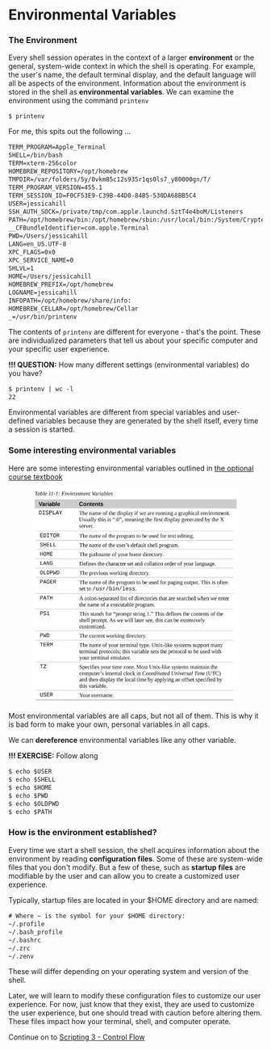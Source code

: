 # Environmental Variables 

### The Environment

Every shell session operates in the context of a larger **environment** or the general, system-wide context in which the shell is operating. For example, the user's name, the default terminal display, and the default language will all be aspects of the environment. Information about the environment is stored in the shell as **environmental variables**. We can examine the environment using the command `printenv`

```
$ printenv
```

For me, this spits out the following …

```
TERM_PROGRAM=Apple_Terminal
SHELL=/bin/bash
TERM=xterm-256color
HOMEBREW_REPOSITORY=/opt/homebrew
TMPDIR=/var/folders/5y/0vkm85c12s935r1qs0ls7_y80000gn/T/
TERM_PROGRAM_VERSION=455.1
TERM_SESSION_ID=F0CF53E9-C39B-44D0-84B5-530DA68BB5C4
USER=jessicahill
SSH_AUTH_SOCK=/private/tmp/com.apple.launchd.SztT4e4boM/Listeners
PATH=/opt/homebrew/bin:/opt/homebrew/sbin:/usr/local/bin:/System/Cryptexes/App/usr/bin:/usr/bin:/bin:/usr/sbin:/sbin:/var/run/com.apple.security.cryptexd/codex.system/bootstrap/usr/local/bin:/var/run/com.apple.security.cryptexd/codex.system/bootstrap/usr/bin:/var/run/com.apple.security.cryptexd/codex.system/bootstrap/usr/appleinternal/bin:/Library/Apple/usr/bin
__CFBundleIdentifier=com.apple.Terminal
PWD=/Users/jessicahill
LANG=en_US.UTF-8
XPC_FLAGS=0x0
XPC_SERVICE_NAME=0
SHLVL=1
HOME=/Users/jessicahill
HOMEBREW_PREFIX=/opt/homebrew
LOGNAME=jessicahill
INFOPATH=/opt/homebrew/share/info:
HOMEBREW_CELLAR=/opt/homebrew/Cellar
_=/usr/bin/printenv
```

The contents of `printenv` are different for everyone - that's the point. These are individualized parameters that tell us about your specific computer and your specific user experience.

**!!! QUESTION:** How many different settings (environmental variables) do you have?

```
$ printenv | wc -l
22
```

Environmental variables are different from special variables and user-defined variables because they are generated by the shell itself, every time a session is started.

### Some interesting environmental variables

Here are some interesting environmental variables outlined in [the optional course textbook](https://linuxcommand.org/tlcl.php)

<p align="center">
<img width="410" alt="envVars" src="https://github.com/jesshill/CSU-2025FA-DSCI-510-001_LINUX_as_a_computational_platform/blob/main/Images/envVars.png">
</p>

Most environmental variables are all caps, but not all of them. This is why it is bad form to make your own, personal variables in all caps.

We can **dereference** environmental variables like any other variable.

**!!! EXERCISE:** Follow along

```
$ echo $USER
$ echo $SHELL
$ echo $HOME
$ echo $PWD
$ echo $OLDPWD
$ echo $PATH
```

### How is the environment established?

Every time we start a shell session, the shell acquires information about the environment by reading **configuration files**. Some of these are system-wide files that you don't modify. But a few of these, such as **startup files** are modifiable by the user and can allow you to create a customized user experience.

Typically, startup files are located in your $HOME directory and are named:

```
# Where ~ is the symbol for your $HOME directory:
~/.profile
~/.bash_profile
~/.bashrc
~/.zrc
~/.zenv
```

These will differ depending on your operating system and version of the shell.

Later, we will learn to modify these configuration files to customize our user experience. For now, just know that they exist, they are used to customize the user experience, but one should tread with caution before altering them. These files impact how your terminal, shell, and computer operate.

Continue on to [Scripting 3 - Control Flow](4-1_Scripting3.md)
